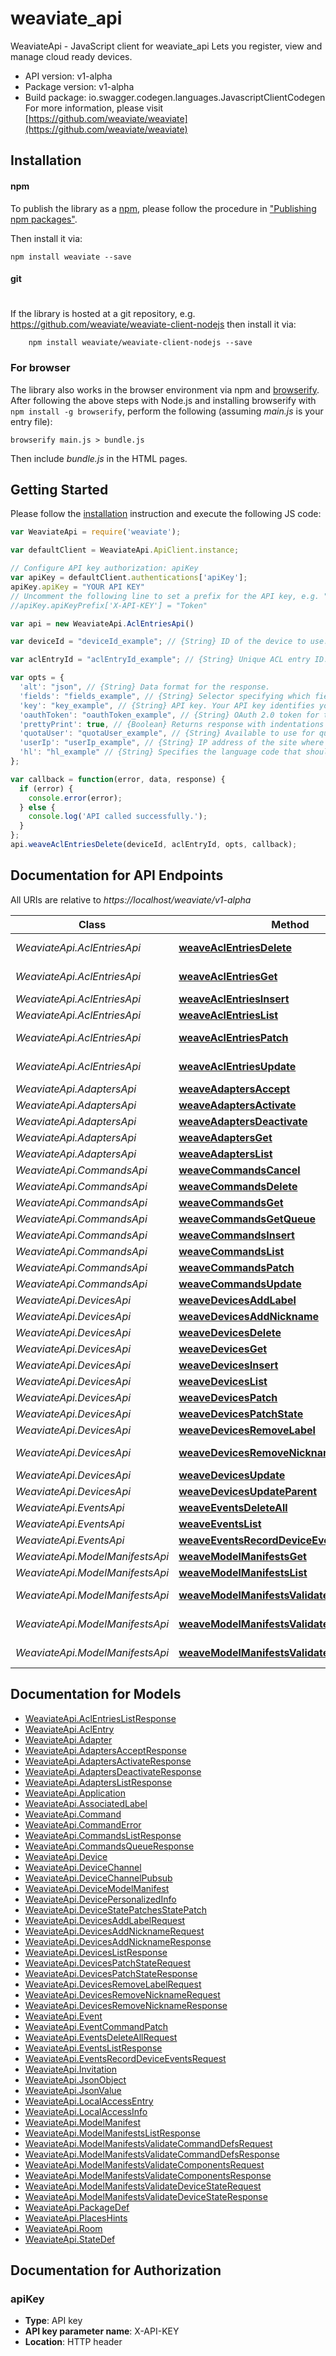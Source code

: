 # weaviate_api

WeaviateApi - JavaScript client for weaviate_api
Lets you register, view and manage cloud ready devices.

- API version: v1-alpha
- Package version: v1-alpha
- Build package: io.swagger.codegen.languages.JavascriptClientCodegen
For more information, please visit [https://github.com/weaviate/weaviate](https://github.com/weaviate/weaviate)

## Installation

#### npm

To publish the library as a [npm](https://www.npmjs.com/),
please follow the procedure in ["Publishing npm packages"](https://docs.npmjs.com/getting-started/publishing-npm-packages).

Then install it via:

```shell
npm install weaviate --save
```

#### git
#
If the library is hosted at a git repository, e.g.
https://github.com/weaviate/weaviate-client-nodejs
then install it via:

```shell
    npm install weaviate/weaviate-client-nodejs --save
```

### For browser

The library also works in the browser environment via npm and [browserify](http://browserify.org/). After following
the above steps with Node.js and installing browserify with `npm install -g browserify`,
perform the following (assuming *main.js* is your entry file):

```shell
browserify main.js > bundle.js
```

Then include *bundle.js* in the HTML pages.

## Getting Started

Please follow the [installation](#installation) instruction and execute the following JS code:

```javascript
var WeaviateApi = require('weaviate');

var defaultClient = WeaviateApi.ApiClient.instance;

// Configure API key authorization: apiKey
var apiKey = defaultClient.authentications['apiKey'];
apiKey.apiKey = "YOUR API KEY"
// Uncomment the following line to set a prefix for the API key, e.g. "Token" (defaults to null)
//apiKey.apiKeyPrefix['X-API-KEY'] = "Token"

var api = new WeaviateApi.AclEntriesApi()

var deviceId = "deviceId_example"; // {String} ID of the device to use.

var aclEntryId = "aclEntryId_example"; // {String} Unique ACL entry ID.

var opts = { 
  'alt': "json", // {String} Data format for the response.
  'fields': "fields_example", // {String} Selector specifying which fields to include in a partial response.
  'key': "key_example", // {String} API key. Your API key identifies your project and provides you with API access, quota, and reports. Required unless you provide an OAuth 2.0 token.
  'oauthToken': "oauthToken_example", // {String} OAuth 2.0 token for the current user.
  'prettyPrint': true, // {Boolean} Returns response with indentations and line breaks.
  'quotaUser': "quotaUser_example", // {String} Available to use for quota purposes for server-side applications. Can be any arbitrary string assigned to a user, but should not exceed 40 characters. Overrides userIp if both are provided.
  'userIp': "userIp_example", // {String} IP address of the site where the request originates. Use this if you want to enforce per-user limits.
  'hl': "hl_example" // {String} Specifies the language code that should be used for text values in the API response.
};

var callback = function(error, data, response) {
  if (error) {
    console.error(error);
  } else {
    console.log('API called successfully.');
  }
};
api.weaveAclEntriesDelete(deviceId, aclEntryId, opts, callback);

```

## Documentation for API Endpoints

All URIs are relative to *https://localhost/weaviate/v1-alpha*

Class | Method | HTTP request | Description
------------ | ------------- | ------------- | -------------
*WeaviateApi.AclEntriesApi* | [**weaveAclEntriesDelete**](docs/AclEntriesApi.md#weaveAclEntriesDelete) | **DELETE** /devices/{deviceId}/aclEntries/{aclEntryId} | 
*WeaviateApi.AclEntriesApi* | [**weaveAclEntriesGet**](docs/AclEntriesApi.md#weaveAclEntriesGet) | **GET** /devices/{deviceId}/aclEntries/{aclEntryId} | 
*WeaviateApi.AclEntriesApi* | [**weaveAclEntriesInsert**](docs/AclEntriesApi.md#weaveAclEntriesInsert) | **POST** /devices/{deviceId}/aclEntries | 
*WeaviateApi.AclEntriesApi* | [**weaveAclEntriesList**](docs/AclEntriesApi.md#weaveAclEntriesList) | **GET** /devices/{deviceId}/aclEntries | 
*WeaviateApi.AclEntriesApi* | [**weaveAclEntriesPatch**](docs/AclEntriesApi.md#weaveAclEntriesPatch) | **PATCH** /devices/{deviceId}/aclEntries/{aclEntryId} | 
*WeaviateApi.AclEntriesApi* | [**weaveAclEntriesUpdate**](docs/AclEntriesApi.md#weaveAclEntriesUpdate) | **PUT** /devices/{deviceId}/aclEntries/{aclEntryId} | 
*WeaviateApi.AdaptersApi* | [**weaveAdaptersAccept**](docs/AdaptersApi.md#weaveAdaptersAccept) | **POST** /adapters/accept | 
*WeaviateApi.AdaptersApi* | [**weaveAdaptersActivate**](docs/AdaptersApi.md#weaveAdaptersActivate) | **POST** /adapters/{adapterId}/activate | 
*WeaviateApi.AdaptersApi* | [**weaveAdaptersDeactivate**](docs/AdaptersApi.md#weaveAdaptersDeactivate) | **POST** /adapters/{adapterId}/deactivate | 
*WeaviateApi.AdaptersApi* | [**weaveAdaptersGet**](docs/AdaptersApi.md#weaveAdaptersGet) | **GET** /adapters/{adapterId} | 
*WeaviateApi.AdaptersApi* | [**weaveAdaptersList**](docs/AdaptersApi.md#weaveAdaptersList) | **GET** /adapters | 
*WeaviateApi.CommandsApi* | [**weaveCommandsCancel**](docs/CommandsApi.md#weaveCommandsCancel) | **POST** /commands/{commandId}/cancel | 
*WeaviateApi.CommandsApi* | [**weaveCommandsDelete**](docs/CommandsApi.md#weaveCommandsDelete) | **DELETE** /commands/{commandId} | 
*WeaviateApi.CommandsApi* | [**weaveCommandsGet**](docs/CommandsApi.md#weaveCommandsGet) | **GET** /commands/{commandId} | 
*WeaviateApi.CommandsApi* | [**weaveCommandsGetQueue**](docs/CommandsApi.md#weaveCommandsGetQueue) | **GET** /commands/queue | 
*WeaviateApi.CommandsApi* | [**weaveCommandsInsert**](docs/CommandsApi.md#weaveCommandsInsert) | **POST** /commands | 
*WeaviateApi.CommandsApi* | [**weaveCommandsList**](docs/CommandsApi.md#weaveCommandsList) | **GET** /commands | 
*WeaviateApi.CommandsApi* | [**weaveCommandsPatch**](docs/CommandsApi.md#weaveCommandsPatch) | **PATCH** /commands/{commandId} | 
*WeaviateApi.CommandsApi* | [**weaveCommandsUpdate**](docs/CommandsApi.md#weaveCommandsUpdate) | **PUT** /commands/{commandId} | 
*WeaviateApi.DevicesApi* | [**weaveDevicesAddLabel**](docs/DevicesApi.md#weaveDevicesAddLabel) | **POST** /devices/{deviceId}/addLabel | 
*WeaviateApi.DevicesApi* | [**weaveDevicesAddNickname**](docs/DevicesApi.md#weaveDevicesAddNickname) | **POST** /devices/{deviceId}/addNickname | 
*WeaviateApi.DevicesApi* | [**weaveDevicesDelete**](docs/DevicesApi.md#weaveDevicesDelete) | **DELETE** /devices/{deviceId} | 
*WeaviateApi.DevicesApi* | [**weaveDevicesGet**](docs/DevicesApi.md#weaveDevicesGet) | **GET** /devices/{deviceId} | 
*WeaviateApi.DevicesApi* | [**weaveDevicesInsert**](docs/DevicesApi.md#weaveDevicesInsert) | **POST** /devices | 
*WeaviateApi.DevicesApi* | [**weaveDevicesList**](docs/DevicesApi.md#weaveDevicesList) | **GET** /devices | 
*WeaviateApi.DevicesApi* | [**weaveDevicesPatch**](docs/DevicesApi.md#weaveDevicesPatch) | **PATCH** /devices/{deviceId} | 
*WeaviateApi.DevicesApi* | [**weaveDevicesPatchState**](docs/DevicesApi.md#weaveDevicesPatchState) | **POST** /devices/{deviceId}/patchState | 
*WeaviateApi.DevicesApi* | [**weaveDevicesRemoveLabel**](docs/DevicesApi.md#weaveDevicesRemoveLabel) | **POST** /devices/{deviceId}/removeLabel | 
*WeaviateApi.DevicesApi* | [**weaveDevicesRemoveNickname**](docs/DevicesApi.md#weaveDevicesRemoveNickname) | **POST** /devices/{deviceId}/removeNickname | 
*WeaviateApi.DevicesApi* | [**weaveDevicesUpdate**](docs/DevicesApi.md#weaveDevicesUpdate) | **PUT** /devices/{deviceId} | 
*WeaviateApi.DevicesApi* | [**weaveDevicesUpdateParent**](docs/DevicesApi.md#weaveDevicesUpdateParent) | **POST** /devices/{deviceId}/updateParent | 
*WeaviateApi.EventsApi* | [**weaveEventsDeleteAll**](docs/EventsApi.md#weaveEventsDeleteAll) | **POST** /events/deleteAll | 
*WeaviateApi.EventsApi* | [**weaveEventsList**](docs/EventsApi.md#weaveEventsList) | **GET** /events | 
*WeaviateApi.EventsApi* | [**weaveEventsRecordDeviceEvents**](docs/EventsApi.md#weaveEventsRecordDeviceEvents) | **POST** /events/recordDeviceEvents | 
*WeaviateApi.ModelManifestsApi* | [**weaveModelManifestsGet**](docs/ModelManifestsApi.md#weaveModelManifestsGet) | **GET** /modelManifests/{modelManifestId} | 
*WeaviateApi.ModelManifestsApi* | [**weaveModelManifestsList**](docs/ModelManifestsApi.md#weaveModelManifestsList) | **GET** /modelManifests | 
*WeaviateApi.ModelManifestsApi* | [**weaveModelManifestsValidateCommandDefs**](docs/ModelManifestsApi.md#weaveModelManifestsValidateCommandDefs) | **POST** /modelManifests/validateCommandDefs | 
*WeaviateApi.ModelManifestsApi* | [**weaveModelManifestsValidateComponents**](docs/ModelManifestsApi.md#weaveModelManifestsValidateComponents) | **POST** /modelManifests/validateComponents | 
*WeaviateApi.ModelManifestsApi* | [**weaveModelManifestsValidateDeviceState**](docs/ModelManifestsApi.md#weaveModelManifestsValidateDeviceState) | **POST** /modelManifests/validateDeviceState | 


## Documentation for Models

 - [WeaviateApi.AclEntriesListResponse](docs/AclEntriesListResponse.md)
 - [WeaviateApi.AclEntry](docs/AclEntry.md)
 - [WeaviateApi.Adapter](docs/Adapter.md)
 - [WeaviateApi.AdaptersAcceptResponse](docs/AdaptersAcceptResponse.md)
 - [WeaviateApi.AdaptersActivateResponse](docs/AdaptersActivateResponse.md)
 - [WeaviateApi.AdaptersDeactivateResponse](docs/AdaptersDeactivateResponse.md)
 - [WeaviateApi.AdaptersListResponse](docs/AdaptersListResponse.md)
 - [WeaviateApi.Application](docs/Application.md)
 - [WeaviateApi.AssociatedLabel](docs/AssociatedLabel.md)
 - [WeaviateApi.Command](docs/Command.md)
 - [WeaviateApi.CommandError](docs/CommandError.md)
 - [WeaviateApi.CommandsListResponse](docs/CommandsListResponse.md)
 - [WeaviateApi.CommandsQueueResponse](docs/CommandsQueueResponse.md)
 - [WeaviateApi.Device](docs/Device.md)
 - [WeaviateApi.DeviceChannel](docs/DeviceChannel.md)
 - [WeaviateApi.DeviceChannelPubsub](docs/DeviceChannelPubsub.md)
 - [WeaviateApi.DeviceModelManifest](docs/DeviceModelManifest.md)
 - [WeaviateApi.DevicePersonalizedInfo](docs/DevicePersonalizedInfo.md)
 - [WeaviateApi.DeviceStatePatchesStatePatch](docs/DeviceStatePatchesStatePatch.md)
 - [WeaviateApi.DevicesAddLabelRequest](docs/DevicesAddLabelRequest.md)
 - [WeaviateApi.DevicesAddNicknameRequest](docs/DevicesAddNicknameRequest.md)
 - [WeaviateApi.DevicesAddNicknameResponse](docs/DevicesAddNicknameResponse.md)
 - [WeaviateApi.DevicesListResponse](docs/DevicesListResponse.md)
 - [WeaviateApi.DevicesPatchStateRequest](docs/DevicesPatchStateRequest.md)
 - [WeaviateApi.DevicesPatchStateResponse](docs/DevicesPatchStateResponse.md)
 - [WeaviateApi.DevicesRemoveLabelRequest](docs/DevicesRemoveLabelRequest.md)
 - [WeaviateApi.DevicesRemoveNicknameRequest](docs/DevicesRemoveNicknameRequest.md)
 - [WeaviateApi.DevicesRemoveNicknameResponse](docs/DevicesRemoveNicknameResponse.md)
 - [WeaviateApi.Event](docs/Event.md)
 - [WeaviateApi.EventCommandPatch](docs/EventCommandPatch.md)
 - [WeaviateApi.EventsDeleteAllRequest](docs/EventsDeleteAllRequest.md)
 - [WeaviateApi.EventsListResponse](docs/EventsListResponse.md)
 - [WeaviateApi.EventsRecordDeviceEventsRequest](docs/EventsRecordDeviceEventsRequest.md)
 - [WeaviateApi.Invitation](docs/Invitation.md)
 - [WeaviateApi.JsonObject](docs/JsonObject.md)
 - [WeaviateApi.JsonValue](docs/JsonValue.md)
 - [WeaviateApi.LocalAccessEntry](docs/LocalAccessEntry.md)
 - [WeaviateApi.LocalAccessInfo](docs/LocalAccessInfo.md)
 - [WeaviateApi.ModelManifest](docs/ModelManifest.md)
 - [WeaviateApi.ModelManifestsListResponse](docs/ModelManifestsListResponse.md)
 - [WeaviateApi.ModelManifestsValidateCommandDefsRequest](docs/ModelManifestsValidateCommandDefsRequest.md)
 - [WeaviateApi.ModelManifestsValidateCommandDefsResponse](docs/ModelManifestsValidateCommandDefsResponse.md)
 - [WeaviateApi.ModelManifestsValidateComponentsRequest](docs/ModelManifestsValidateComponentsRequest.md)
 - [WeaviateApi.ModelManifestsValidateComponentsResponse](docs/ModelManifestsValidateComponentsResponse.md)
 - [WeaviateApi.ModelManifestsValidateDeviceStateRequest](docs/ModelManifestsValidateDeviceStateRequest.md)
 - [WeaviateApi.ModelManifestsValidateDeviceStateResponse](docs/ModelManifestsValidateDeviceStateResponse.md)
 - [WeaviateApi.PackageDef](docs/PackageDef.md)
 - [WeaviateApi.PlacesHints](docs/PlacesHints.md)
 - [WeaviateApi.Room](docs/Room.md)
 - [WeaviateApi.StateDef](docs/StateDef.md)


## Documentation for Authorization


### apiKey

- **Type**: API key
- **API key parameter name**: X-API-KEY
- **Location**: HTTP header

